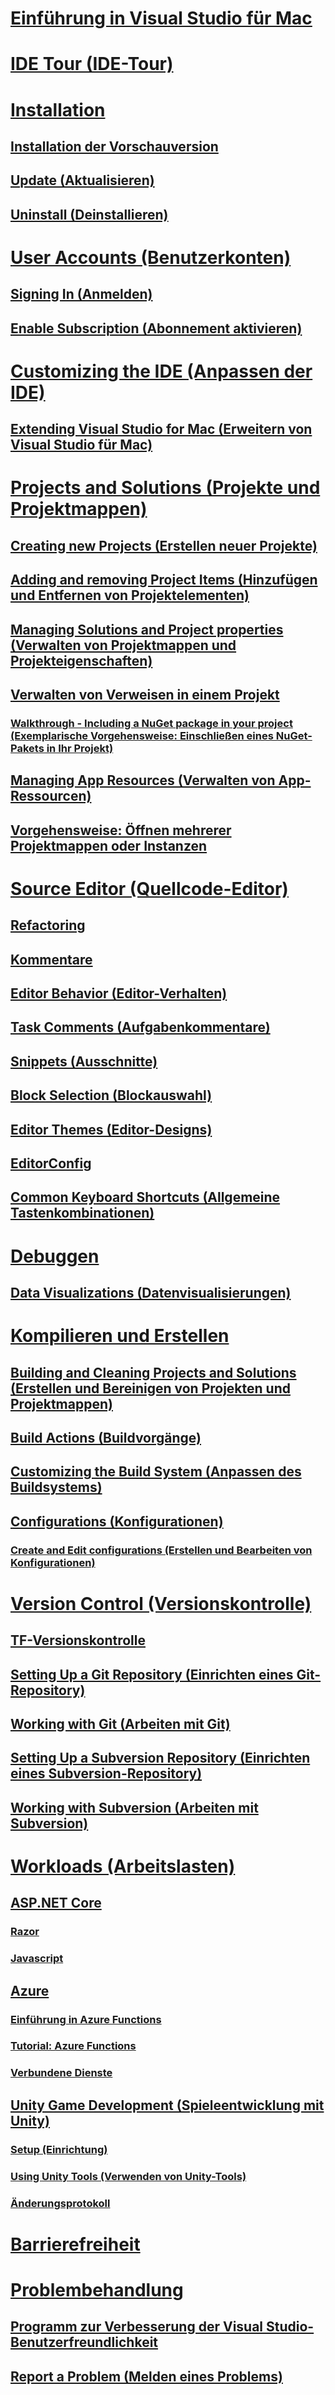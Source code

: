 # [Einführung in Visual Studio für Mac](index.md)
# [IDE Tour (IDE-Tour)](ide-tour.md)

# [Installation](installation.md)
## [Installation der Vorschauversion](install-preview.md)
## [Update (Aktualisieren)](update.md)
## [Uninstall (Deinstallieren)](uninstall.md)

# [User Accounts (Benutzerkonten)](user-accounts.md)
## [Signing In (Anmelden)](signing-in.md)
## [Enable Subscription (Abonnement aktivieren)](activation.md)

# [Customizing the IDE (Anpassen der IDE)](customizing-the-ide.md)
## [Extending Visual Studio for Mac (Erweitern von Visual Studio für Mac)](extending-visual-studio-mac.md)


# [Projects and Solutions (Projekte und Projektmappen)](projects-and-solutions.md)
## [Creating new Projects (Erstellen neuer Projekte)](create-new-projects.md)
## [Adding and removing Project Items (Hinzufügen und Entfernen von Projektelementen)](add-and-remove-project-items.md)
## [Managing Solutions and Project properties (Verwalten von Projektmappen und Projekteigenschaften)](managing-solutions-and-project-properties.md)
## [Verwalten von Verweisen in einem Projekt](managing-references-in-a-project.md)
### [Walkthrough - Including a NuGet package in your project (Exemplarische Vorgehensweise: Einschließen eines NuGet-Pakets in Ihr Projekt)](nuget-walkthrough.md)
## [Managing App Resources (Verwalten von App-Ressourcen)](managing-app-resources.md)
## [Vorgehensweise: Öffnen mehrerer Projektmappen oder Instanzen](open-multiple-solutions.md)

# [Source Editor (Quellcode-Editor)](source-editor.md)
## [Refactoring](refactoring.md)
## [Kommentare](comments.md)
## [Editor Behavior (Editor-Verhalten)](editor-behavior.md)
## [Task Comments (Aufgabenkommentare)](task-comments.md)
## [Snippets (Ausschnitte)](snippets.md)
## [Block Selection (Blockauswahl)](block-selection.md)
## [Editor Themes (Editor-Designs)](editor-themes.md)
## [EditorConfig](editorconfig.md)
## [Common Keyboard Shortcuts (Allgemeine Tastenkombinationen)](keyboard-shortcuts.md)

# [Debuggen](debugging.md)
## [Data Visualizations (Datenvisualisierungen)](data-visualizations.md)

# [Kompilieren und Erstellen](compiling-and-building.md)
## [Building and Cleaning Projects and Solutions (Erstellen und Bereinigen von Projekten und Projektmappen)](building-and-cleaning-projects-and-solutions.md)
## [Build Actions (Buildvorgänge)](build-actions.md)
## [Customizing the Build System (Anpassen des Buildsystems)](customizing-build-system.md)
## [Configurations (Konfigurationen)](configurations.md)
### [Create and Edit configurations (Erstellen und Bearbeiten von Konfigurationen)](create-and-edit-configurations.md)

# [Version Control (Versionskontrolle)](version-control.md)
## [TF-Versionskontrolle](tf-version-control.md)
## [Setting Up a Git Repository (Einrichten eines Git-Repository)](set-up-git-repository.md)
## [Working with Git (Arbeiten mit Git)](working-with-git.md)
## [Setting Up a Subversion Repository (Einrichten eines Subversion-Repository)](set-up-subversion-repository.md)
## [Working with Subversion (Arbeiten mit Subversion)](working-with-subversion.md)

# [Workloads (Arbeitslasten)](workloads.md)
## [ASP.NET Core](asp-net-core.md)
### [Razor](razor.md)
### [Javascript](javascript.md)
## [Azure](azure-workload.md)
### [Einführung in Azure Functions](azure-functions.md)
### [Tutorial: Azure Functions](azure-functions-lab.md)
### [Verbundene Dienste](connected-services.md)
## [Unity Game Development (Spieleentwicklung mit Unity)](unity-tools.md)
### [Setup (Einrichtung)](setup-vsmac-tools-unity.md)
### [Using Unity Tools (Verwenden von Unity-Tools)](using-vsmac-tools-unity.md)
### [Änderungsprotokoll](/visualstudio/cross-platform/change-log-visual-studio-tools-for-unity-mac/?context=visualstudio/mac/context)

# [Barrierefreiheit](accessibility.md)

# [Problembehandlung](troubleshooting.md)
## [Programm zur Verbesserung der Visual Studio-Benutzerfreundlichkeit](visual-studio-experience-improvement-program.md)
## [Report a Problem (Melden eines Problems)](report-a-problem.md)

